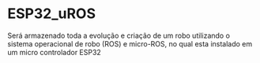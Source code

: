 # ESP32_uROS
Será armazenado toda a evolução e criação de um robo utilizando o sistema operacional de robo (ROS) e micro-ROS, no qual esta instalado em um micro controlador ESP32
